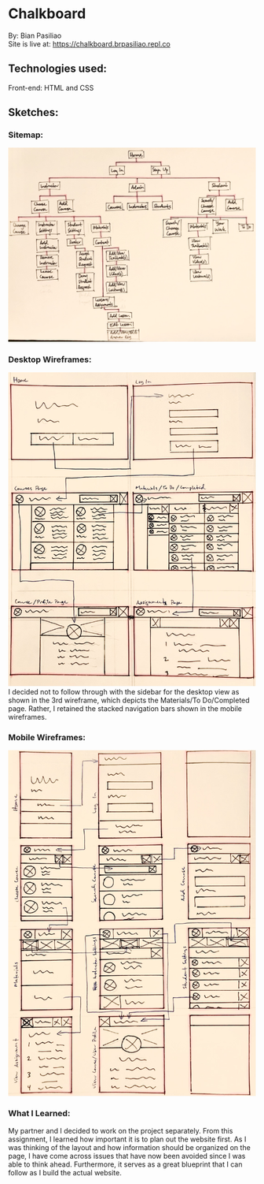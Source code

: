 # Chalkboard
By: Bian Pasiliao  
Site is live at: https://chalkboard.brpasiliao.repl.co

## Technologies used:
Front-end: HTML and CSS

## Sketches:
### Sitemap:
![Chalkboard sitemap](https://raw.githubusercontent.com/brpasiliao/chalkboard/master/sketches/sitemap.jpg)
### Desktop Wireframes:
![Chalkboard wireframes for desktop](https://raw.githubusercontent.com/brpasiliao/chalkboard/master/sketches/desktop_wireframes.jpg)
I decided not to follow through with the sidebar for the desktop view as shown in the 3rd wireframe, which depicts the Materials/To Do/Completed page. Rather, I retained the stacked navigation bars shown in the mobile wireframes.
### Mobile Wireframes:
![Chalkboard wireframes for mobile](https://raw.githubusercontent.com/brpasiliao/chalkboard/master/sketches/mobile_wireframes.jpg)
### What I Learned:
My partner and I decided to work on the project separately. From this assignment, I learned how important it is to plan out the website first. As I was thinking of the layout and how information should be organized on the page, I have come across issues that have now been avoided since I was able to think ahead. Furthermore, it serves as a great blueprint that I can follow as I build the actual website.
